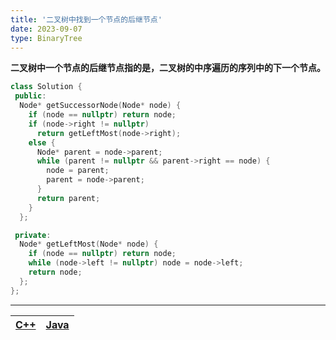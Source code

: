 ```yaml
---
title: '二叉树中找到一个节点的后继节点'
date: 2023-09-07
type: BinaryTree
---
```


**二叉树中一个节点的后继节点指的是，二叉树的中序遍历的序列中的下一个节点。**

```cpp
class Solution {
 public:
  Node* getSuccessorNode(Node* node) {
    if (node == nullptr) return node;
    if (node->right != nullptr)
      return getLeftMost(node->right);
    else {
      Node* parent = node->parent;
      while (parent != nullptr && parent->right == node) {
        node = parent;
        parent = node->parent;
      }
      return parent;
    }
  };

 private:
  Node* getLeftMost(Node* node) {
    if (node == nullptr) return node;
    while (node->left != nullptr) node = node->left;
    return node;
  };
};
```

<hr/>

| [C++ ](https://github.com/ZhengKe996/DS/blob/main/src/binary_tree/successor_node.cpp) | [Java ](https://github.com/ZhengKe996/DS/blob/main/src/binary_tree/successor_node.java) |
| :-----------------------------------------------------------------------------------: | :-------------------------------------------------------------------------------------: |
